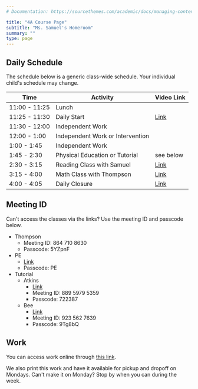 ```yaml
---
# Documentation: https://sourcethemes.com/academic/docs/managing-content/

title: "4A Course Page"
subtitle: "Ms. Samuel's Homeroom"
summary: ""
type: page
---
```


## Daily Schedule

The schedule below is a generic class-wide schedule. Your individual
child's schedule may change.

Time|Activity|Video Link
---|---|---
11:00 - 11:25|Lunch|
11:25 - 11:30|Daily Start|[Link](https://zoom.us/j/8647108630?pwd=bmxPbW5GRFlDeEJ2dEZCT1dwSlhGQT09)
11:30 - 12:00|Independent Work|
12:00 - 1:00|Independent Work or Intervention|
1:00 - 1:45|Independent Work|
1:45 - 2:30|Physical Education or Tutorial|see below
2:30 - 3:15|Reading Class with Samuel|[Link](https://zoom.us/j/6539825486?pwd=OFQ0Vmp1UktKL0FlYW1WRU9paXF3UT09)
3:15 - 4:00|Math Class with Thompson|[Link](https://zoom.us/j/8647108630?pwd=bmxPbW5GRFlDeEJ2dEZCT1dwSlhGQT09)
4:00 - 4:05|Daily Closure|[Link](https://zoom.us/j/8647108630?pwd=bmxPbW5GRFlDeEJ2dEZCT1dwSlhGQT09)

## Meeting ID

Can't access the classes via the links? Use the meeting ID and passcode
below.

- Thompson
  - Meeting ID: 864 710 8630
  - Passcode: 5YZpnF
- PE
  - [Link](https://us04web.zoom.us/j/2014753721)
  - Passcode: PE
- Tutorial
  - Atkins
    - [Link](https://us02web.zoom.us/j/88959795359?pwd=WUoxZkM0N2V4N1RUT0VRVWhWTjNXdz09)
    - Meeting ID: 889 5979 5359
    - Passcode: 722387
  - Bee
    - [Link](https://zoom.us/j/9235627639?pwd=eVU4MFAvSVZFR0FjYUU3T2pQMlVOdz09)
    - Meeting ID: 923 562 7639
    - Passcode: 9Tg8bQ


## Work

You can access work online through
[this link](https://drive.google.com/drive/folders/1p8eCEMTWAI_7B_fI7unlBAjk7VMe9LFc?usp=sharing).

We also print this work
and have it available for pickup and dropoff on Mondays. Can't make it
on Monday? Stop by when you can during the week.



